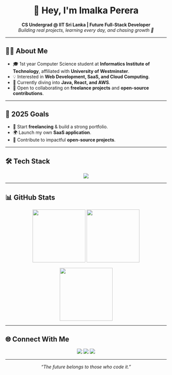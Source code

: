 <!-- Profile Banner -->
<h1 align="center">👋 Hey, I'm Imalka Perera</h1>
<p align="center">
  <b>CS Undergrad @ IIT Sri Lanka | Future Full-Stack Developer</b><br/>
  <i>Building real projects, learning every day, and chasing growth 🚀</i>
</p>

---

<!-- About Section -->
## 🧑‍💻 About Me
- 🎓 1st year Computer Science student at **Informatics Institute of Technology**, affiliated with **University of Westminster**.  
- 💡 Interested in **Web Development, SaaS, and Cloud Computing**.  
- 🌱 Currently diving into **Java, React, and AWS**.  
- 🤝 Open to collaborating on **freelance projects** and **open-source contributions**.  

---

<!-- Goals -->
## 🎯 2025 Goals
- 💼 Start **freelancing** & build a strong portfolio.  
- 🌍 Launch my own **SaaS application**.  
- 📖 Contribute to impactful **open-source projects**.  

---

<!-- Tech Stack -->
## 🛠 Tech Stack
<p align="center">
  <img src="https://skillicons.dev/icons?i=python,java,js,react,tailwind,html,css,git,github,figma,aws,vscode&perline=6" />
</p>

---

<!-- GitHub Stats -->
## 📊 GitHub Stats
<p align="center">
  <img src="https://github-readme-stats.vercel.app/api?username=YOUR_GITHUB_USERNAME&show_icons=true&theme=radical&hide_border=true" height="165"/>
  <img src="https://github-readme-stats.vercel.app/api/top-langs/?username=YOUR_GITHUB_USERNAME&layout=compact&theme=radical&hide_border=true" height="165"/>
</p>
<p align="center">
  <img src="https://streak-stats.demolab.com?user=YOUR_GITHUB_USERNAME&theme=radical&hide_border=true" height="165"/>
</p>

---

<!-- Connect Section -->
## 🌐 Connect With Me
<p align="center">
  <a href="https://linkedin.com/in/YOUR_LINKEDIN"><img src="https://img.shields.io/badge/LinkedIn-0A66C2?style=for-the-badge&logo=linkedin&logoColor=white"/></a>
  <a href="mailto:YOUR_EMAIL"><img src="https://img.shields.io/badge/Gmail-EA4335?style=for-the-badge&logo=gmail&logoColor=white"/></a>
  <a href="https://YOUR_PORTFOLIO"><img src="https://img.shields.io/badge/Portfolio-000000?style=for-the-badge&logo=vercel&logoColor=white"/></a>
</p>

---

<p align="center"><i>“The future belongs to those who code it.”</i></p>
